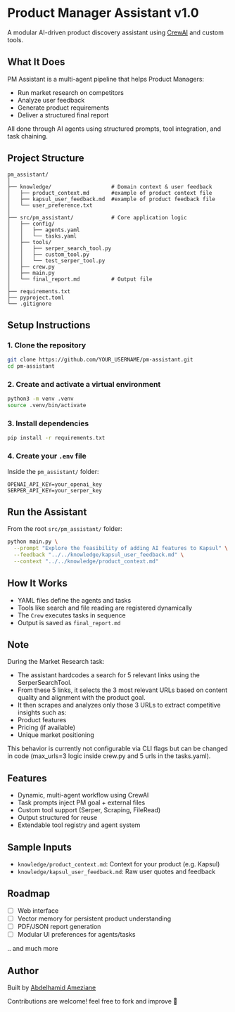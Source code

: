 # Product Manager Assistant v1.0

A modular AI-driven product discovery assistant using [CrewAI](https://docs.crewai.com) and custom tools.

## What It Does

PM Assistant is a multi-agent pipeline that helps Product Managers:
- Run market research on competitors
- Analyze user feedback
- Generate product requirements
- Deliver a structured final report

All done through AI agents using structured prompts, tool integration, and task chaining.

## Project Structure

```
pm_assistant/
│
├── knowledge/                   # Domain context & user feedback
│   ├── product_context.md       #example of product context file
│   ├── kapsul_user_feedback.md  #example of product feedback file
│   └── user_preference.txt
│
├── src/pm_assistant/            # Core application logic
│   ├── config/
│   │   ├── agents.yaml
│   │   └── tasks.yaml
│   ├── tools/
│   │   ├── serper_search_tool.py
│   │   ├── custom_tool.py
│   │   └── test_serper_tool.py
│   ├── crew.py
│   ├── main.py
│   └── final_report.md          # Output file
│
├── requirements.txt
├── pyproject.toml
└── .gitignore
```
##  Setup Instructions

### 1. Clone the repository

```bash
git clone https://github.com/YOUR_USERNAME/pm-assistant.git
cd pm-assistant
```

### 2. Create and activate a virtual environment

```bash
python3 -m venv .venv
source .venv/bin/activate
```

### 3. Install dependencies

```bash
pip install -r requirements.txt
```

### 4. Create your `.env` file

Inside the `pm_assistant/` folder:

```env
OPENAI_API_KEY=your_openai_key
SERPER_API_KEY=your_serper_key
```

## Run the Assistant

From the root `src/pm_assistant/` folder:

```bash
python main.py \
  --prompt "Explore the feasibility of adding AI features to Kapsul" \
  --feedback "../../knowledge/kapsul_user_feedback.md" \
  --context "../../knowledge/product_context.md"
```

## How It Works

- YAML files define the agents and tasks
- Tools like search and file reading are registered dynamically
- The `Crew` executes tasks in sequence
- Output is saved as `final_report.md`
## Note

During the Market Research task:
- The assistant hardcodes a search for 5 relevant links using the SerperSearchTool.
- From these 5 links, it selects the 3 most relevant URLs based on content quality and alignment with the product goal.
- It then scrapes and analyzes only those 3 URLs to extract competitive insights such as:
- Product features
- Pricing (if available)
- Unique market positioning
  
This behavior is currently not configurable via CLI flags but can be changed in code (max_urls=3 logic inside crew.py and 5 urls in the tasks.yaml).

## Features

- Dynamic, multi-agent workflow using CrewAI
- Task prompts inject PM goal + external files
- Custom tool support (Serper, Scraping, FileRead)
- Output structured for reuse
- Extendable tool registry and agent system

## Sample Inputs

- `knowledge/product_context.md`: Context for your product (e.g. Kapsul)
- `knowledge/kapsul_user_feedback.md`: Raw user quotes and feedback

## Roadmap

- [ ] Web interface
- [ ] Vector memory for persistent product understanding
- [ ] PDF/JSON report generation
- [ ] Modular UI preferences for agents/tasks

.. and much more

## Author

Built by [Abdelhamid Ameziane](https://www.linkedin.com/in/abdelhamid-ameziane/)

Contributions are welcome! feel free to fork and improve 🚀
